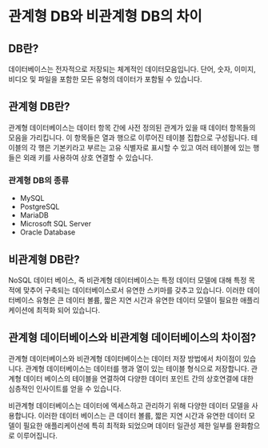 # 관계형 DB와 비관계형 DB의 차이

## DB란?
데이터베이스는 전자적으로 저장되는 체계적인 데이터모음입니다.
단어, 숫자, 이미지, 비디오 및 파일을 포함한 모든 유형의 데이터가 포함될 수 있습니다.

## 관계형 DB란?
관계형 데이터베이스는 데이터 항목 간에 사전 정의된 관계가 있을 때 데이터 항목들의 모음을 가리킵니다. 이 항목들은 열과 행으로 이루어진 테이블 집합으로 구성됩니다. 테이블의 각 행은 기본키라고 부르는 고유 식별자로 표시할 수 있고 여러 테이블에 있는 행들은 외래 키를 사용하여 상호 연결할 수 있습니다.

### 관계형 DB의 종류
* MySQL
* PostgreSQL
* MariaDB
* Microsoft SQL Server
* Oracle Database

## 비관계형 DB란?
NoSQL 데이터 베이스, 즉 비관계형 데이터베이스는 특정 데이터 모델에 대해 특정 목적에 맞추어 구축되는 데이터베이스로서 유연한 스키마를 갖추고 있습니다. 이러한 데이터베이스 유형은 큰 데이터 볼륨, 짧은 지연 시간과 유연한 데이터 모델이 필요한 애플리케이션에 최적화 되어 있습니다.

## 관계형 데이터베이스와 비관계형 데이터베이스의 차이점?
관계형 데이터베이스와 비관계형 데이터베이스는 데이터 저장 방법에서 차이점이 있습니다. 관계형 데이터베이스는 데이터를 행과 열이 있는 테이블 형식으로 저장합니다. 관계형 데이터 베이스의 테이블을 연결하여 다양한 데이터 포인트 간의 상호연결에 대한 심층적인 인사이트를 얻을 수 있습니다.

비관계형 데이터베이스는 데이터에 엑세스하고 관리하기 위해 다양한 데이터 모델을 사용합니다. 이러한 데이터 베이스는 큰 데이터 볼륨, 짧은 지연 시간과 유연한 데이터 모델이 필요한 애플리케이션에 특히 최적화 되었으며 데이터 일관성 제한 일부를 완화함으로 이루어집니다.
